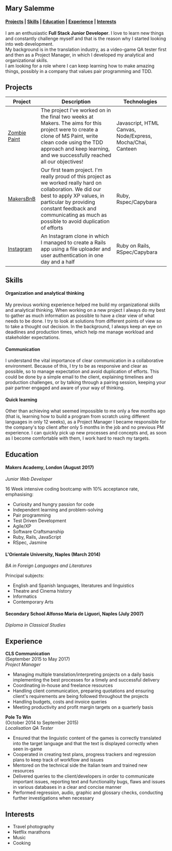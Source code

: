## Mary Salemme

#### [Projects](#projects) | [Skills](#skills) | [Education](#education) | [Experience](#experience) | [Interests](#interests)

I am an enthusiastic **Full Stack Junior Developer**. I love to learn new things and constantly challenge myself and that is the reason why I started looking into web development.  
My background is in the translation industry, as a video-game QA tester first and then as a Project Manager, in which I developed my analytical and organizational skills.   
I am looking for a role where I can keep learning how to make amazing things, possibly in a company that values pair programming and TDD.

##  <a name="projects">Projects</a>
| Project   | Description | Technologies |
|---        |---         |---           |
|[Zombie Paint](https://github.com/MarySalemme/zombie-paint)|The project I've worked on in the final two weeks at Makers. The aims for this project were to create a clone of MS Paint, write clean code using the TDD approach and keep learning, and we successfully reached all our objectives!|Javascript, HTML Canvas, Node/Express, Mocha/Chai, Canteen|
|[MakersBnB](https://github.com/MarySalemme/makersbnb)|Our first team project. I'm really proud of this project as we worked really hard on collaboration. We did our best to apply XP values, in particular by providing constant feedback and communicating as much as possible to avoid duplication of efforts | Ruby, Rspec/Capybara|
|[Instagram](https://github.com/MarySalemme/instagram-challenge)|An Instagram clone in which I managed to create a Rails app using a file uploader and user authentication in one day and a half|Ruby on Rails, RSpec/Capybara|



##  <a name="skills">Skills</a>

#### Organization and analytical thinking

My previous working experience helped me build my organizational skills and analytical thinking. When working on a new project I always do my best to gather as much information as possible to have a clear view of what needs to be done. I try to look at solutions from different points of view so to take a thought out decision.
In the background, I always keep an eye on deadlines and production times, which help me manage workload and stakeholder expectations.

#### Communication

I understand the vital importance of clear communication in a collaborative environment. Because of this, I try to be as responsive and clear as possible, so to manage expectation and avoid duplication of efforts. This could be done by a simple email to the client, explaining timelines and production challenges, or by talking through a pairing session, keeping your pair partner engaged and aware of your way of thinking.

#### Quick learning
Other than achieving what seemed impossible to me only a few months ago (that is, learning how to build a program from scratch using different languages in only 12 weeks), as a Project Manager I became responsible for the company's top client after only 5 months in the job and no previous PM experience. I can quickly pick up new processes and concepts and, as soon as I become comfortable with them, I work hard to reach my targets.

##  <a name="education">Education</a>

#### Makers Academy, London (August 2017)
_Junior Web Developer_

16 Week intensive coding bootcamp with 10% acceptance rate, emphasising:

- Curiosity and hungry passion for code
- Independent learning and problem-solving
- Pair programming
- Test Driven Development
- Agile/XP
- Software Craftsmanship
- Ruby, Rails, JavaScript
- RSpec, Jasmine


#### L'Orientale University, Naples (March 2014)
_BA in Foreign Languages and Literatures_

Principal subjects:
- English and Spanish languages, literatures and linguistics
- Theatre and Cinema history
- Informatics
- Contemporary Arts

#### Secondary School Alfonso Maria de Liguori, Naples (July 2007)
_Diploma in Classical Studies_

##  <a name="experience">Experience</a>

**CLS Communication**  
(September 2015 to May 2017)  
_Project Manager_

- Managing multiple translation/interpreting projects on a daily basis implementing the best processes for a timely and successful delivery
- Coordinating in-house and freelance resources
- Handling client communication, preparing quotations and ensuring client's requirements are being followed throughout the projects
- Handling budgets, costs and invoice queries
- Meeting productivity and profit margin targets on a quarterly basis

**Pole To Win**  
(October 2014 to September 2015)  
_Localisation QA Tester_

- Ensured that the linguistic content of the games is correctly translated into the target language and that the text is displayed correctly when seen in-game
- Cooperated in creating test plans, progress trackers and regression plans to keep track of workflow and issues
- Mentored on the technical side the Italian team and trained new resources
- Delivered queries to the client/developers in order to communicate important issues, reporting text and functionality bugs, flaws and issues in various databases in a clear and concise manner
- Performed regression, audio, graphic and glossary checks, conducting further investigations when necessary

## <a name="interests">Interests</a>
- Travel photography
- Netflix marathons
- Music
- Cooking
